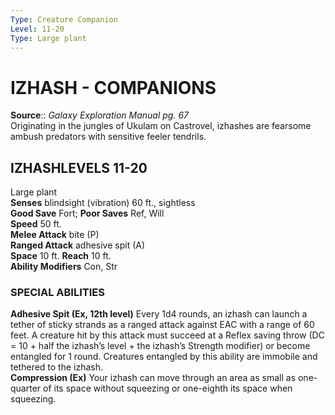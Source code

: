 ```yaml
---
Type: Creature Companion
Level: 11-20
Type: Large plant  
---
```

# IZHASH - COMPANIONS

**Source**:: _Galaxy Exploration Manual pg. 67_  
Originating in the jungles of Ukulam on Castrovel, izhashes are fearsome ambush predators with sensitive feeler tendrils.

## IZHASHLEVELS 11-20

Large plant  
**Senses** blindsight (vibration) 60 ft., sightless  
**Good Save** Fort; **Poor Saves** Ref, Will  
**Speed** 50 ft.  
**Melee Attack** bite (P)  
**Ranged Attack** adhesive spit (A)  
**Space** 10 ft. **Reach** 10 ft.  
**Ability Modifiers** Con, Str  

### SPECIAL ABILITIES

**Adhesive Spit (Ex, 12th level)** Every 1d4 rounds, an izhash can launch a tether of sticky strands as a ranged attack against EAC with a range of 60 feet. A creature hit by this attack must succeed at a Reflex saving throw (DC = 10 + half the izhash’s level + the izhash’s Strength modifier) or become entangled for 1 round. Creatures entangled by this ability are immobile and tethered to the izhash.  
**Compression (Ex)** Your izhash can move through an area as small as one-quarter of its space without squeezing or one-eighth its space when squeezing.
